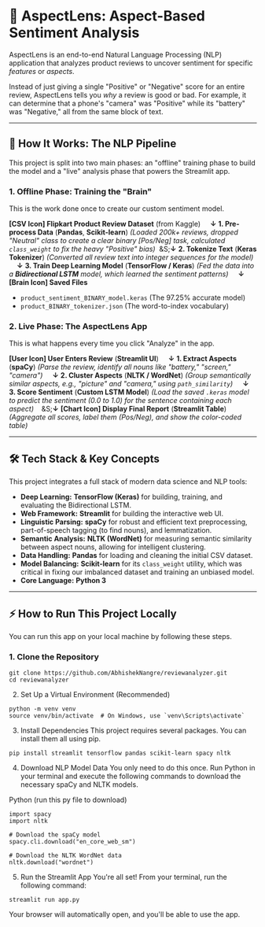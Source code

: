 # 🔎 AspectLens: Aspect-Based Sentiment Analysis

AspectLens is an end-to-end Natural Language Processing (NLP) application that analyzes product reviews to uncover sentiment for specific *features* or *aspects*.

Instead of just giving a single "Positive" or "Negative" score for an entire review, AspectLens tells you *why* a review is good or bad. For example, it can determine that a phone's "camera" was "Positive" while its "battery" was "Negative," all from the same block of text.



---

## 🚀 How It Works: The NLP Pipeline

This project is split into two main phases: an "offline" training phase to build the model and a "live" analysis phase that powers the Streamlit app.

### 1. Offline Phase: Training the "Brain"
This is the work done once to create our custom sentiment model.

**[CSV Icon] Flipkart Product Review Dataset** (from Kaggle)
&nbsp;&nbsp;&nbsp;&nbsp;**&darr;**
**1. Pre-process Data** (**Pandas**, **Scikit-learn**)
*(Loaded 200k+ reviews, dropped "Neutral" class to create a clear binary [Pos/Neg] task, calculated `class_weight` to fix the heavy "Positive" bias)*
&nbsp;&S;**&darr;**
**2. Tokenize Text** (**Keras Tokenizer**)
*(Converted all review text into integer sequences for the model)*
&nbsp;&nbsp;&nbsp;&nbsp;**&darr;**
**3. Train Deep Learning Model** (**TensorFlow / Keras**)
*(Fed the data into a **Bidirectional LSTM** model, which learned the sentiment patterns)*
&nbsp;&nbsp;&nbsp;&nbsp;**&darr;**
**[Brain Icon] Saved Files**
* `product_sentiment_BINARY_model.keras` (The 97.25% accurate model)
* `product_BINARY_tokenizer.json` (The word-to-index vocabulary)

### 2. Live Phase: The AspectLens App
This is what happens every time you click "Analyze" in the app.

**[User Icon] User Enters Review** (**Streamlit UI**)
&nbsp;&nbsp;&nbsp;&nbsp;**&darr;**
**1. Extract Aspects** (**spaCy**)
*(Parse the review, identify all nouns like "battery," "screen," "camera")*
&nbsp;&nbsp;&nbsp;&nbsp;**&darr;**
**2. Cluster Aspects** (**NLTK / WordNet**)
*(Group semantically similar aspects, e.g., "picture" and "camera," using `path_similarity`)*
&nbsp;&nbsp;&nbsp;&nbsp;**&darr;**
**3. Score Sentiment** (**Custom LSTM Model**)
*(Load the saved `.keras` model to predict the sentiment (0.0 to 1.0) for the sentence containing each aspect)*
&nbsp;&nbsp;&nbsp;&S;**&darr;**
**[Chart Icon] Display Final Report** (**Streamlit Table**)
*(Aggregate all scores, label them (Pos/Neg), and show the color-coded table)*

---

## 🛠️ Tech Stack & Key Concepts

This project integrates a full stack of modern data science and NLP tools:

* **Deep Learning:** **TensorFlow (Keras)** for building, training, and evaluating the Bidirectional LSTM.
* **Web Framework:** **Streamlit** for building the interactive web UI.
* **Linguistic Parsing:** **spaCy** for robust and efficient text preprocessing, part-of-speech tagging (to find nouns), and lemmatization.
* **Semantic Analysis:** **NLTK (WordNet)** for measuring semantic similarity between aspect nouns, allowing for intelligent clustering.
* **Data Handling:** **Pandas** for loading and cleaning the initial CSV dataset.
* **Model Balancing:** **Scikit-learn** for its `class_weight` utility, which was critical in fixing our imbalanced dataset and training an unbiased model.
* **Core Language:** **Python 3**

---

## ⚡ How to Run This Project Locally

You can run this app on your local machine by following these steps.

### 1. Clone the Repository
```
git clone https://github.com/AbhishekNangre/reviewanalyzer.git
cd reviewanalyzer
```


2. Set Up a Virtual Environment (Recommended)

```
python -m venv venv
source venv/bin/activate  # On Windows, use `venv\Scripts\activate`
```
3. Install Dependencies
This project requires several packages. You can install them all using pip.

```
pip install streamlit tensorflow pandas scikit-learn spacy nltk
```
4. Download NLP Model Data
You only need to do this once. Run Python in your terminal and execute the following commands to download the necessary spaCy and NLTK models.

Python (run this py file to download)
  ```
import spacy
import nltk

# Download the spaCy model
spacy.cli.download("en_core_web_sm")

# Download the NLTK WordNet data
nltk.download("wordnet")
```

5. Run the Streamlit App
You're all set! From your terminal, run the following command:

```
streamlit run app.py
```
Your browser will automatically open, and you'll be able to use the app.
